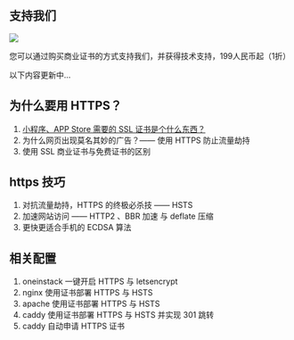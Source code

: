 ## 支持我们

![](https://ws1.sinaimg.cn/large/a3fc3b79gy1fu70jj4bjkj205k05kglu.jpg)

您可以通过购买商业证书的方式支持我们，并获得技术支持，199人民币起（1折）

以下内容更新中...

## 为什么要用 HTTPS？
 
 1. [小程序、APP Store 需要的 SSL 证书是个什么东西？](./content/why-https.md)
 2. 为什么网页出现莫名其妙的广告？—— 使用 HTTPS 防止流量劫持
 3. 使用 SSL 商业证书与免费证书的区别


## https 技巧

1. 对抗流量劫持，HTTPS 的终极必杀技 —— HSTS
2. 加速网站访问 —— HTTP2 、BBR 加速 与 deflate 压缩
3. 更快更适合手机的 ECDSA 算法


## 相关配置

1. oneinstack 一键开启 HTTPS 与 letsencrypt
2. nginx 使用证书部署 HTTPS 与 HSTS
3. apache 使用证书部署 HTTPS 与 HSTS
4. caddy 使用证书部署 HTTPS 与 HSTS 并实现 301 跳转
5. caddy 自动申请 HTTPS 证书
